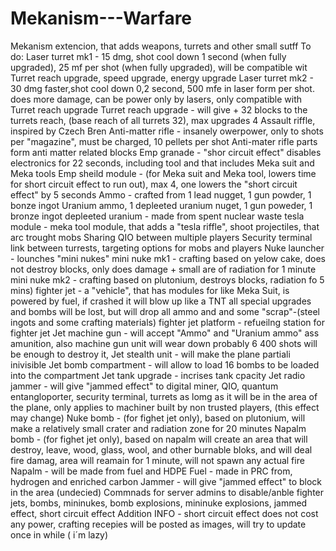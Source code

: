 # Mekanism---Warfare
Mekanism extencion, that adds weapons, turrets and other small sutff
To do:
  Laser turret mk1 - 15 dmg, shot cool down 1 second (when fully upgraded), 25 mf per shot (when fully upgraded), will be compatible wit Turret reach upgrade, speed upgrade, energy upgrade
  Laser turret mk2 - 30 dmg faster,shot cool down 0,2 second, 500 mfe in laser form per shot. does more damage, can be power only by lasers, only compatible with Turret reach upgrade
  Turret reach upgrade - will give + 32 blocks to the turrets reach, (base reach of all turrets 32), max upgrades 4
  Assault riffle, inspired by Czech Bren
  Anti-matter rifle - insanely owerpower, only to shots per "magazine", must be charged, 10 pellets per shot
  Anti-mater rifle parts form anti matter related blocks
  Emp granade - "shor circuit effect" disables electronics for 22 seconds, including tool and that includes Meka suit and Meka tools
  Emp sheild module - (for Meka suit and Meka tool, lowers time for short circuit effect to run out), max 4, one lowers the "short circuit effect" by 5 seconds
  Ammo - crafted from 1 lead nugget, 1 gun powder, 1 bonze ingot
  Uranium ammo, 1 depleeted uranium nuget, 1 gun poweder, 1 bronze ingot
  depleeted uranium - made from spent nuclear waste
  tesla module - meka tool module, that adds a "tesla riffle", shoot projectiles, that arc trought mobs
  Sharing QIO between multiple players
  Security terminal link between turrests, targeting options for mobs and players
  Nuke launcher - lounches "mini nukes"
  mini nuke mk1 - crafting based on yelow cake, does not destroy blocks, only does damage + small are of radiation for 1 minute
  mini nuke mk2 - crafting based on plutonium, destroys blocks, radiation fo 5 mins)
  fighter jet - a "vehicle", that has modules for like Meka Suit, is powered by fuel, if crashed it will blow up like a TNT all special upgrades and bombs will be lost, but will drop all ammo and and some "scrap"-(steel ingots and some crafting materials)
  fighter jet platform - refueilng station for fighter jet
  Jet machine gun - will accept "Ammo" and "Uranium ammo" ass amunition, also machine gun unit will wear down probably 6 400 shots will be enough to destroy it,
  Jet stealth unit - will make the plane partiali inivisible
  Jet bomb compartment - will allow to load 16 bombs to be loaded into the compartment
  Jet tank upgrade - incrises tank cpacity
  Jet radio jammer - will give "jammed effect" to digital miner, QIO, quantum entangloporter, security terminal, turrets as lomg as it will be in the area of the plane, only applies to machiner built by non trusted players,  (this effect may change)
  Nuke bomb - (for fighet jet only), based on plutonium, will make a relatively small crater and radiation zone for 20 minutes
  Napalm bomb - (for fighet jet only), based on napalm will create an area that will destroy, leave, wood, glass, wool, and other burnable bloks, and will deal fire damag, area will reamain for 1 minute, will not spawn any actual fire
  Napalm - will be made from fuel and HDPE
  Fuel - made in PRC from, hydrogen and enriched carbon
  Jammer - will give "jammed effect" to block in the area (undecied)
  Commnads for server admins to disable/anble fighter jets, bombs, mininukes, bomb explosions, mininuke explosions, jammed effect, short circuit effect
Addition INFO - short circuit effect does not cost any power, crafting recepies will be posted as images, will try to update once in while ( i´m lazy)
